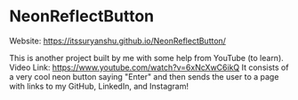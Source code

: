 # NeonReflectButton
Website: https://itssuryanshu.github.io/NeonReflectButton/

This is another project built by me with some help from YouTube (to learn). Video Link: https://www.youtube.com/watch?v=6xNcXwC6ikQ
It consists of a very cool neon button saying "Enter" and then sends the user to a page with links to my GitHub, LinkedIn, and Instagram!
